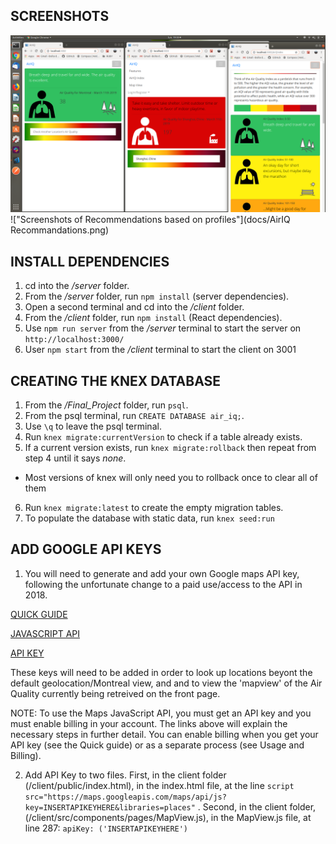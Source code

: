 ## SCREENSHOTS 
!["Screenshots of Front page"](https://github.com/sogbdn/AirIQ/blob/master/docs/AirIQ%20Front%20page.png)
!["Screenshots of Recommendations based on profiles"](docs/AirIQ Recommandations.png)


## INSTALL DEPENDENCIES

1. cd into the */server* folder.
2. From the */server* folder, run ```npm install``` (server dependencies).
3. Open a second terminal and cd into the */client* folder.
4. From the */client* folder, run ```npm install``` (React dependencies).
5. Use ```npm run server``` from the */server* terminal to start the server on ```http://localhost:3000/```
6. User ```npm start``` from the */client* terminal to start the client on 3001

## CREATING THE KNEX DATABASE

1. From the */Final_Project* folder, run ```psql```.
2. From the psql terminal, run ```CREATE DATABASE air_iq;```.
3. Use ```\q``` to leave the psql terminal.
4. Run ```knex migrate:currentVersion``` to check if a table already exists.
5. If a current version exists, run ```knex migrate:rollback``` then repeat from step 4 until it says *none*.
  - Most versions of knex will only need you to rollback once to clear all of them
6. Run ```knex migrate:latest``` to create the empty migration tables.
7. To populate the database with static data, run ```knex seed:run```

## ADD GOOGLE API KEYS

1. You will need to generate and add your own Google maps API key, following the unfortunate change to a paid use/access to the API in 2018.

 <a href="https://developers.google.com/maps/documentation/javascript/get-api-key#quick-guide">QUICK GUIDE</a>

 <a href="https://developers.google.com/maps/documentation/javascript/tutorial">JAVASCRIPT API</a>

 <a href="https://developers.google.com/maps/documentation/javascript/get-api-key">API KEY</a>

These keys will need to be added in order to look up locations beyont the default geolocation/Montreal view, and and to view the 'mapview' of the Air Quality currently being retreived on the front page.

NOTE: To use the Maps JavaScript API, you must get an API key and you must enable billing in your account. The links above will explain the necessary steps in further detail. You can enable billing when you get your API key (see the Quick guide) or as a separate process (see Usage and Billing).

2. Add API Key to two files. 
First, in the client folder (/client/public/index.html), in the index.html file, at the line
```script src="https://maps.googleapis.com/maps/api/js?key=INSERTAPIKEYHERE&libraries=places"```
.
Second, in the client folder, (/client/src/components/pages/MapView.js), in the MapView.js file, at line 287:
```apiKey: ('INSERTAPIKEYHERE')```


